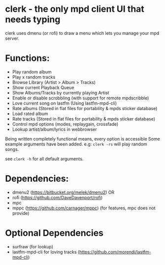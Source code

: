 # clerk - the only mpd client UI that needs typing

clerk uses dmenu (or rofi) to draw a menu which lets you
manage your mpd server.

# Functions:

* Play random album
* Play x random tracks
* Browse Library (Artist > Album > Tracks)
* Show current Playback Queue
* Show Albums/Tracks by currently playing Artist
* Enable or disable scrobbling (with support for remote mpdscribble)
* Love current song on lastfm (Using lastfm-mpd-cli)
* Rate albums (Stored in flat files for portability & mpds sticker database)
* Load rated album
* Rate tracks (Stored in flat files for portability & mpds sticker database)
* Control mpd options (modes, replaygain, crossfade)
* Lookup artist/album/lyrics in webbrowser

Being written completely functional means, every option is accessible
Some example arguments have been added. e.g:
`clerk -rs` will play random songs.

see `clerk -h` for all default arguments.


# Dependencies:

* dmenu2 (https://bitbucket.org/melek/dmenu2) OR
* rofi (https://github.com/DaveDavenport/rofi)
* mpc
* mppc (https://github.com/carnager/mppc) (for features, mpc does not provide)


# Optional Dependencies

* surfraw (for lookup)
* lastfm-mpd-cli for loving tracks (https://github.com/morendi/lastfm-mpd-cli)
